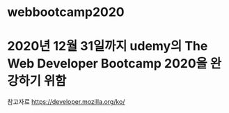 # webbootcamp2020
# 2020년 12월 31일까지 udemy의 The Web Developer Bootcamp 2020을 완강하기 위함


참고자료
https://developer.mozilla.org/ko/
